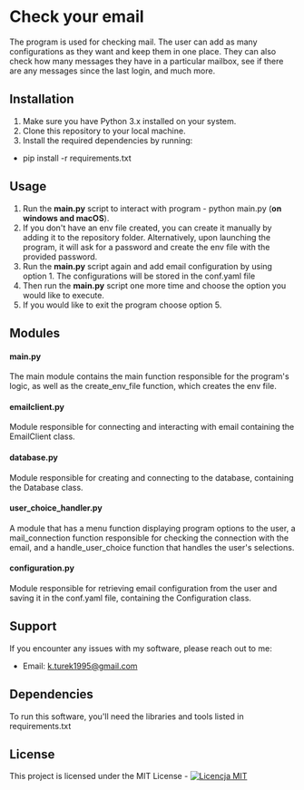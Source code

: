# Check your email

The program is used for checking mail. The user can add as many configurations as they want and keep them in one place. They can also check how many messages they have in a particular mailbox, see if there are any messages since the last login, and much more.

## Installation

1. Make sure you have Python 3.x installed on your system.
2. Clone this repository to your local machine.
3. Install the required dependencies by running:
- pip install -r requirements.txt

## Usage

1. Run the **main.py** script to interact with program - python main.py (**on windows and macOS**).
2. If you don't have an env file created, you can create it manually by adding it to the repository folder. Alternatively, upon launching the program, it will ask for a password and create the env file with the provided password.
3. Run the **main.py** script again and add email configuration by using option 1. The configurations will be stored in the conf.yaml file
4. Then run the **main.py** script one more time and choose the option you would like to execute.
5. If you would like to exit the program choose option 5. 

## Modules

#### main.py
The main module contains the main function responsible for the program's logic, as well as the create_env_file function, which creates the env file.
#### emailclient.py
Module responsible for connecting and interacting with email containing the EmailClient class.
#### database.py
Module responsible for creating and connecting to the database, containing the Database class.
#### user_choice_handler.py
A module that has a menu function displaying program options to the user, a mail_connection function responsible for checking the connection with the email, and a handle_user_choice function that handles the user's selections.
#### configuration.py
Module responsible for retrieving email configuration from the user and saving it in the conf.yaml file, containing the Configuration class.

## Support

If you encounter any issues with my software, please reach out to me:
- Email: k.turek1995@gmail.com

## Dependencies
To run this software, you'll need the libraries and tools listed in requirements.txt

## License
This project is licensed under the MIT License - 
[![Licencja MIT](https://img.shields.io/badge/Licencja-MIT-yellow.svg)](https://opensource.org/licenses/MIT)